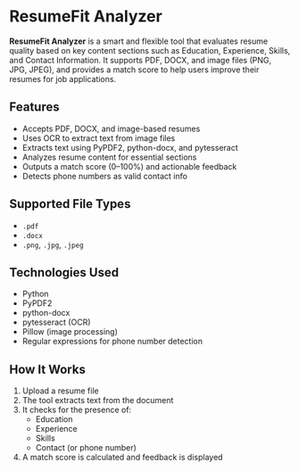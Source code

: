 # ResumeFit Analyzer

**ResumeFit Analyzer** is a smart and flexible tool that evaluates resume quality based on key content sections such as Education, Experience, Skills, and Contact Information. It supports PDF, DOCX, and image files (PNG, JPG, JPEG), and provides a match score to help users improve their resumes for job applications.

## Features

- Accepts PDF, DOCX, and image-based resumes
- Uses OCR to extract text from image files
- Extracts text using PyPDF2, python-docx, and pytesseract
- Analyzes resume content for essential sections
- Outputs a match score (0–100%) and actionable feedback
- Detects phone numbers as valid contact info

## Supported File Types

- `.pdf`
- `.docx`
- `.png`, `.jpg`, `.jpeg`

## Technologies Used

- Python
- PyPDF2
- python-docx
- pytesseract (OCR)
- Pillow (image processing)
- Regular expressions for phone number detection

## How It Works

1. Upload a resume file
2. The tool extracts text from the document
3. It checks for the presence of:
   - Education
   - Experience
   - Skills
   - Contact (or phone number)
4. A match score is calculated and feedback is displayed
